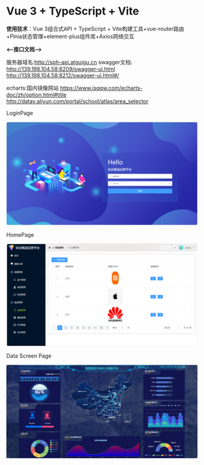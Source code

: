 # Vue 3 + TypeScript + Vite

**使用技术**：Vue 3组合式API + TypeScript + Vite构建工具+vue-router路由+Pinia状态管理+element-plus组件库+Axios网络交互

**<——接口文档——>**

服务器域名:http://sph-api.atguigu.cn
swagger文档:
http://139.198.104.58:8209/swagger-ui.html
http://139.198.104.58:8212/swagger-ui.html#/

echarts:国内镜像网站
https://www.isqqw.com/echarts-doc/zh/option.html#title
http://datav.aliyun.com/portal/school/atlas/area_selector

LoginPage

![](./public/login.png)

HomePage

![om](./public/home.png)

Data Screen Page

![om](./public/dataScreen.png)